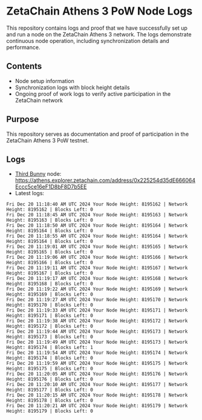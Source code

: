 # ZetaChain Athens 3 PoW Node Logs
This repository contains logs and proof that we have successfully set up and run a node on the ZetaChain Athens 3 network. The logs demonstrate continuous node operation, including synchronization details and performance.

## Contents
- Node setup information
- Synchronization logs with block height details
- Ongoing proof of work logs to verify active participation in the ZetaChain network

## Purpose
This repository serves as documentation and proof of participation in the ZetaChain Athens 3 PoW testnet.

## Logs

- [Third Bunny](https://thirdbunny.xyz/) node: https://athens.explorer.zetachain.com/address/0x225254d35dE666064Eccc5ce16eF1D8bF8D7b5EE
- Latest logs:
```
Fri Dec 20 11:18:40 AM UTC 2024 Your Node Height: 8195162 | Network Height: 8195162 | Blocks Left: 0
Fri Dec 20 11:18:45 AM UTC 2024 Your Node Height: 8195163 | Network Height: 8195163 | Blocks Left: 0
Fri Dec 20 11:18:50 AM UTC 2024 Your Node Height: 8195164 | Network Height: 8195164 | Blocks Left: 0
Fri Dec 20 11:18:55 AM UTC 2024 Your Node Height: 8195164 | Network Height: 8195164 | Blocks Left: 0
Fri Dec 20 11:19:01 AM UTC 2024 Your Node Height: 8195165 | Network Height: 8195165 | Blocks Left: 0
Fri Dec 20 11:19:06 AM UTC 2024 Your Node Height: 8195166 | Network Height: 8195166 | Blocks Left: 0
Fri Dec 20 11:19:11 AM UTC 2024 Your Node Height: 8195167 | Network Height: 8195167 | Blocks Left: 0
Fri Dec 20 11:19:17 AM UTC 2024 Your Node Height: 8195168 | Network Height: 8195168 | Blocks Left: 0
Fri Dec 20 11:19:22 AM UTC 2024 Your Node Height: 8195169 | Network Height: 8195169 | Blocks Left: 0
Fri Dec 20 11:19:27 AM UTC 2024 Your Node Height: 8195170 | Network Height: 8195170 | Blocks Left: 0
Fri Dec 20 11:19:33 AM UTC 2024 Your Node Height: 8195171 | Network Height: 8195171 | Blocks Left: 0
Fri Dec 20 11:19:38 AM UTC 2024 Your Node Height: 8195172 | Network Height: 8195172 | Blocks Left: 0
Fri Dec 20 11:19:44 AM UTC 2024 Your Node Height: 8195173 | Network Height: 8195173 | Blocks Left: 0
Fri Dec 20 11:19:49 AM UTC 2024 Your Node Height: 8195173 | Network Height: 8195174 | Blocks Left: 1
Fri Dec 20 11:19:54 AM UTC 2024 Your Node Height: 8195174 | Network Height: 8195174 | Blocks Left: 0
Fri Dec 20 11:19:59 AM UTC 2024 Your Node Height: 8195175 | Network Height: 8195175 | Blocks Left: 0
Fri Dec 20 11:20:05 AM UTC 2024 Your Node Height: 8195176 | Network Height: 8195176 | Blocks Left: 0
Fri Dec 20 11:20:10 AM UTC 2024 Your Node Height: 8195177 | Network Height: 8195177 | Blocks Left: 0
Fri Dec 20 11:20:15 AM UTC 2024 Your Node Height: 8195178 | Network Height: 8195178 | Blocks Left: 0
Fri Dec 20 11:20:21 AM UTC 2024 Your Node Height: 8195179 | Network Height: 8195179 | Blocks Left: 0
```
